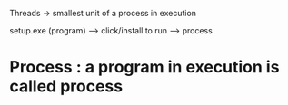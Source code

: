 Threads -> smallest unit of a process in execution

setup.exe (program)   --> click/install to run --> process

# Process : a program in execution is called process
